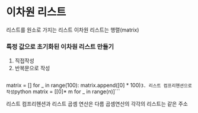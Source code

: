 # 이차원 리스트 

리스트를 원소로 가지는 리스트
이차원 리스트는 행렬(matrix)

### 특정 값으로 초기화된 이차원 리스트 만들기

1. 직접작성
2. 반복문으로 작성
    ```python
matrix = []
for _ in range(100):
    matrix.append([0] * 100)```
3. 리스트 컴프리헨션으로 작성
    ```python
matrix = [[0]* m for _ in range(n)]```

리스트 컴프리헨션과 리스트 곱셈 연산은 다름
곱셈연산의 각각의 리스트는 같은 주소
